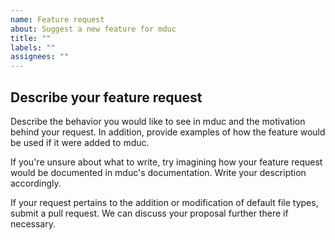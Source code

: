 ```yaml
---
name: Feature request
about: Suggest a new feature for mduc
title: ""
labels: ""
assignees: ""
---
```


## Describe your feature request

Describe the behavior you would like to see in mduc and the motivation behind your request. 
In addition, provide examples of how the feature would be used if it were added to mduc.

If you're unsure about what to write, try imagining how your feature request would be documented in mduc's documentation. Write your description accordingly.

If your request pertains to the addition or modification of default file types, submit a pull request. We can discuss your proposal further there if necessary.
